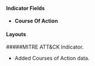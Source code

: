 
#### Indicator Fields
- **Course Of Action**

#### Layouts
#####MITRE ATT&CK Indicator.
- Added Courses of Action data.
